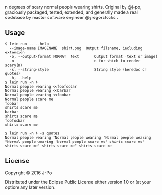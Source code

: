 n degrees of scary normal people wearing shirts. Original by @j-po, graciously packaged, tested, extended, and generally made a real codebase by master software engineer @gregorstocks .

## Usage

```
$ lein run -- --help
  --image-name IMAGENAME  shirt.png  Output filename, including extension
  -o, --output-format FORMAT  text       Output format (text or image)
  -n                                     n for which to render scary(n)
  -s, --string-style                     String style (heredoc or quotes)
  -h, --help
$ lein run -n 4
Normal people wearing <<foofoobar
Normal people wearing <<barbar
Normal people wearing <<foobar
Normal people scare me
foobar
shirts scare me
barbar
shirts scare me
foofoobar
shirts scare me

$ lein run -n 4 -s quotes
Normal people wearing "Normal people wearing 'Normal people wearing "Normal people wearing 'Normal people scare me' shirts scare me" shirts scare me' shirts scare me" shirts scare me
```

## License

Copyright © 2016 J-Po

Distributed under the Eclipse Public License either version 1.0 or (at
your option) any later version.
